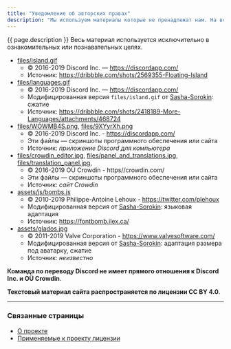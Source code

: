 ```yaml
---
title: "Уведомление об авторских правах"
description: "Мы используем материалы которые не пренадлежат нам. На всякий случай, приводим список чужих ресурсов и источники."
---
```


{{ page.description }} Весь материал используется исключительно в ознакомительных или познавательных целях.

- [files/island.gif](/files/island.gif)
  - © 2016-2019 Discord Inc. — https://discordapp.com/
  - Источник: https://dribbble.com/shots/2569355-Floating-Island
- [files/languages.gif](/files/languages.gif)
  - © 2016-2019 Discord Inc. — https://discordapp.com/
  - Модифицированная версия `files/island.gif` от [Sasha-Sorokin](https://github.com/Sasha-Sorokin): сжатие
  - Источник: https://dribbble.com/shots/2418189-More-Languages/attachments/468724
- [files/WOWMB4S.png](/files/WOWMB4S.png),
  [files/9XYyrXh.png](/files/9XYyrXh.png)
  - © 2016-2019 Discord Inc. - https://discordapp.com/
  - Эти файлы — скриншоты программного обеспечения или сайта
  - Источник: *приложение Discord для компьютера*
- [files/crowdin_editor.jpg](/files/crowdin_editor.jpg),
  [files/panel_and_translations.jpg](/files/panel_and_translations.jpg),
  [files/translation_panel.jpg](/files/translation_panel.jpg),
  - © 2016-2019 OÜ Crowdin - https//crowdin.com/
  - Эти файлы — скриншоты программного обеспечения или сайта
  - Источник: *сайт Crowdin*
- [assets/js/bombs.js](/assets/js/bombs.js)
  - © 2010-2019 Philippe-Antoine Lehoux - https://twitter.com/plehoux
  - Модифицированная версия от [Sasha-Sorokin](https://github.com/Sasha-Sorokin): языковая адаптация
  - Источник: https://fontbomb.ilex.ca/
- [assets/glados.jpg](/assets/glados.jpg)
  - © 2011-2019 Valve Corporation - https://www.valvesoftware.com/
  - Модифицированная версия от [Sasha-Sorokin](https://github.com/Sasha_Sorokin): адаптация размера под аватарку, сжатие
  - Источник: *неизвестно*

**Команда по переводу Discord не имеет прямого отношения к Discord Inc. и OÜ Crowdin**.

**Текстовый материал сайта распространяется по лицензии CC BY 4.0**.

---

### Связанные страницы

- [О проекте](/about.md)
- [Применяемые к проекту лицензии](/LICENSE)
